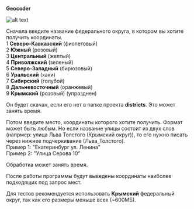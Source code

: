 **Geocoder**

![alt text](https://upload.wikimedia.org/wikipedia/commons/thumb/6/64/Map_of_Russian_districts%2C_2018-11-04.svg/512px-Map_of_Russian_districts%2C_2018-11-04.svg.png?uselang=ru)

Сначала введите название федерального округа, в котором вы хотите получить координаты.    
1 **Северо-Кавказский** (фиолетовый)    
2 **Южный** (розовый)    
3 **Центральный** (желтый)    
4 **Приволжский** (зеленый)    
5 **Северо-Западный** (бирюзовый)    
6 **Уральский** (хаки)    
7 **Сибирский** (голубой)    
8 **Дальневосточный** (оранжевый)    
9 **Крымский** (розовый) (упразднен)    

Он будет скачан, если его нет в папке проекта **districts**. Это может занять время.    

Потом введите место, координаты которого хотите получить. Формат может быть любым. Но если название улицы состоит из двух слов (напрмер: улица Льва Толстого (Крымский округ)), то его нужно писать через нижнее подчеркивание (Льва_Толстого).    
Пример 1: "Екатеринбург ул. Ленина"    
Пример 2: "Улица Серова 10"    

Обработка может занять время.    

После работы программы будут выведены координаты наиболее подходящих под запрос мест.    

Для тестов рекомендуется использовать **Крымский** федеральный округ, так как его размеры меньше всех (~600МБ).
